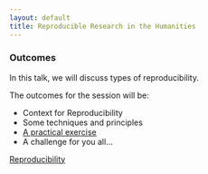 ```yaml
---
layout: default
title: Reproducible Research in the Humanities
---
```


### Outcomes



In this talk, we will discuss types of reproducibility. 

The outcomes for the session will be:
* Context for Reproducibility
* Some techniques and principles
* [A practical exercise](practical.html)
* A challenge for you all…


[Reproducibility](you.md)
